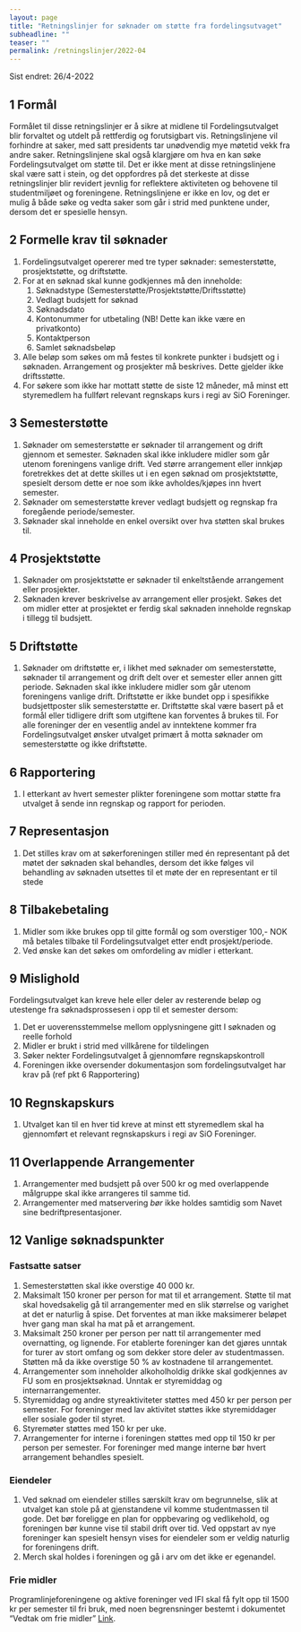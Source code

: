 ```yaml
---
layout: page
title: "Retningslinjer for søknader om støtte fra fordelingsutvaget"
subheadline: ""
teaser: ""
permalink: /retningslinjer/2022-04
---
```


Sist endret: 26/4-2022

## 1 Formål

Formålet til disse retningslinjer er å sikre at midlene til Fordelingsutvalget blir forvaltet og utdelt på rettferdig og forutsigbart vis. Retningslinjene vil forhindre at saker, med satt presidents tar unødvendig mye møtetid vekk fra andre saker. Retningslinjene skal også klargjøre om hva en kan søke Fordelingsutvalget om støtte til. Det er ikke ment at disse retningslinjene skal være satt i stein, og det oppfordres på det sterkeste at disse retningslinjer blir revidert jevnlig for reflektere aktiviteten og behovene til studentmiljøet og foreningene. Retningslinjene er ikke en lov, og det er mulig å både søke og vedta saker som går i strid med punktene under, dersom det er spesielle hensyn.

## 2 Formelle krav til søknader

1. Fordelingsutvalget opererer med tre typer søknader: semesterstøtte, prosjektstøtte, og driftstøtte.
2. For at en søknad skal kunne godkjennes må den inneholde:
   1. Søknadstype (Semesterstøtte/Prosjektstøtte/Driftsstøtte)
   2. Vedlagt budsjett for søknad
   3. Søknadsdato
   4. Kontonummer for utbetaling (NB! Dette kan ikke være en privatkonto)
   5. Kontaktperson
   6. Samlet søknadsbeløp
3. Alle beløp som søkes om må festes til konkrete punkter i budsjett og i søknaden. Arrangement og prosjekter må beskrives. Dette gjelder ikke driftsstøtte.
4. For søkere som ikke har mottatt støtte de siste 12 måneder, må minst ett styremedlem ha fullført relevant regnskaps kurs i regi av SiO Foreninger.

## 3 Semesterstøtte

1. Søknader om semesterstøtte er søknader til arrangement og drift gjennom et semester. Søknaden skal ikke inkludere midler som går utenom foreningens vanlige drift. Ved større arrangement eller innkjøp foretrekkes det at dette skilles ut i en egen søknad om prosjektstøtte, spesielt dersom dette er noe som ikke avholdes/kjøpes inn hvert semester.
2. Søknader om semesterstøtte krever vedlagt budsjett og regnskap fra foregående periode/semester.
3. Søknader skal inneholde en enkel oversikt over hva støtten skal brukes til.

## 4 Prosjektstøtte

1. Søknader om prosjektstøtte er søknader til enkeltstående arrangement eller prosjekter.
2. Søknaden krever beskrivelse av arrangement eller prosjekt. Søkes det om midler etter at prosjektet er ferdig skal søknaden inneholde regnskap i tillegg til budsjett.

## 5 Driftstøtte

1. Søknader om driftstøtte er, i likhet med søknader om semesterstøtte, søknader til arrangement og drift delt over et semester eller annen gitt periode. Søknaden skal ikke inkludere midler som går utenom foreningens vanlige drift. Driftstøtte er ikke bundet opp i spesifikke budsjettposter slik semesterstøtte er. Driftstøtte skal være basert på et formål eller tidligere drift som utgiftene kan forventes å brukes til. For alle foreninger der en vesentlig andel av inntektene kommer fra Fordelingsutvalget ønsker utvalget primært å motta søknader om semesterstøtte og ikke driftstøtte.

## 6 Rapportering

1. I etterkant av hvert semester plikter foreningene som mottar støtte fra utvalget å sende inn regnskap og rapport for perioden.

## 7 Representasjon

1. Det stilles krav om at søkerforeningen stiller med én representant på det møtet der søknaden skal behandles, dersom det ikke følges vil behandling av søknaden utsettes til et møte der en representant er til stede

## 8 Tilbakebetaling

1. Midler som ikke brukes opp til gitte formål og som overstiger 100,- NOK må betales tilbake til Fordelingsutvalget etter endt prosjekt/periode.
2. Ved ønske kan det søkes om omfordeling av midler i etterkant.

## 9 Mislighold

Fordelingsutvalget kan kreve hele eller deler av resterende beløp og utestenge fra søknadsprossesen i opp til et semester dersom:

1. Det er uoverensstemmelse mellom opplysningene gitt I søknaden og reelle forhold
2. Midler er brukt i strid med villkårene for tildelingen
3. Søker nekter Fordelingsutvalget å gjennomføre regnskapskontroll
4. Foreningen ikke oversender dokumentasjon som fordelingsutvalget har krav på (ref pkt 6 Rapportering)

## 10 Regnskapskurs

1. Utvalget kan til en hver tid kreve at minst ett styremedlem skal ha gjennomført et relevant regnskapskurs i regi av SiO Foreninger.

## 11 Overlappende Arrangementer

1. Arrangementer med budsjett på over 500 kr og med overlappende målgruppe skal ikke arrangeres til samme tid.
2. Arrangementer med matservering *bør* ikke holdes samtidig som Navet sine bedriftpresentasjoner.

## 12 Vanlige søknadspunkter

### Fastsatte satser

1. Semesterstøtten skal ikke overstige 40 000 kr.
2. Maksimalt 150 kroner per person for mat til et arrangement. Støtte til mat
   skal hovedsakelig gå til arrangementer med en slik størrelse og varighet at
   det er naturlig å spise. Det forventes at man ikke maksimerer beløpet hver
   gang man skal ha mat på et arrangement.
3. Maksimalt 250 kroner per person per natt til arrangementer med overnatting,
   og lignende. For etablerte foreninger kan det gjøres unntak for turer av stort
   omfang og som dekker store deler av studentmassen. Støtten må da ikke
   overstige 50 % av kostnadene til arrangementet.
4. Arrangementer som inneholder alkoholholdig drikke skal godkjennes av FU som en prosjektsøknad. Unntak er styremiddag og internarrangementer.
5. Styremiddag og andre styreaktiviteter støttes med 450 kr per person per semester. For
   foreninger med lav aktivitet støttes ikke styremiddager eller sosiale goder til styret.
6. Styremøter støttes med 150 kr per uke.
7. Arrangementer for interne i foreningen støttes med opp til 150 kr per person per semester. For foreninger med mange interne bør hvert arrangement behandles spesielt.

### Eiendeler

1. Ved søknad om eiendeler stilles særskilt krav om begrunnelse, slik at utvalget kan stole på at gjenstandene vil komme studentmassen til gode. Det bør foreligge en plan for oppbevaring og vedlikehold, og foreningen bør kunne vise til stabil drift over tid. Ved oppstart av nye foreninger kan spesielt hensyn vises for eiendeler som er veldig naturlig for foreningens drift.
2. Merch skal holdes i foreningen og gå i arv om det ikke er egenandel.

### Frie midler

Programlinjeforeningene og aktive foreninger ved IFI skal få fylt opp til 1500 kr per semester til fri bruk, med noen begrensninger bestemt i dokumentet “Vedtak om frie midler” [Link](https://fordelingsutvalget.org/midler/).
